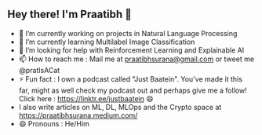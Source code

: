 ## Hey there! I'm Praatibh 👋

- 🔭 I’m currently working on projects in Natural Language Processing 
- 🌱 I’m currently learning Multilabel Image Classification 
- 🤔 I’m looking for help with Reinforcement Learning and Explainable AI
- 📫 How to reach me : Mail me at praatibhsurana@gmail.com or tweet me @pratIsACat
- ⚡ Fun fact : I own a podcast called "Just Baatein". You've made it this far, might as well check my podcast out and perhaps give me a follow! Click here :  https://linktr.ee/justbaatein 😄
- I also write articles on ML, DL, MLOps and the Crypto space at https://praatibhsurana.medium.com/ 
- 😄 Pronouns : He/Him

<!--
**praatibhsurana/praatibhsurana** is a ✨ _special_ ✨ repository because its `README.md` (this file) appears on your GitHub profile.

Here are some ideas to get you started:

- 🔭 I’m currently working on ...
- 🌱 I’m currently learning ...
- 👯 I’m looking to collaborate on ...
- 🤔 I’m looking for help with ...
- 💬 Ask me about ...
- 📫 How to reach me: ...
- 😄 Pronouns: ...
- ⚡ Fun fact: ...
-->
